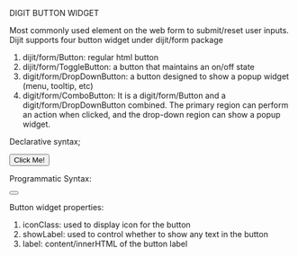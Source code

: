 DIGIT BUTTON WIDGET

Most commonly used element on the web form to submit/reset user inputs.
Dijit supports four button widget under dijit/form package

1. dijit/form/Button: regular html button
2. dijit/form/ToggleButton: a button that maintains an on/off state
3. digit/form/DropDownButton: a button designed to show a popup widget (menu, tooltip, etc)
4. digit/form/ComboButton: It is a digit/form/Button and a digit/form/DropDownButton combined. The primary region can perform an action when clicked, and the drop-down region can show a popup widget.

Declarative syntax;

<button id="btn" data-dojo-type="dijit/form/Button"
 data-dojo-props="onClick: function() { console.log('First button was clicked!'); }">
    Click Me!
</button>

<script>
    // load necesasry modules
    require(["dijit/form/Button", "dojo/parser", "dojo/domReady!"]);
</script>  

Programmatic Syntax:

<button id="btn"></button>

<script>
    // load necesasry modules
    require(["dijit/form/Button", "dojo/domReady!"], function() {
        var button = new Button({ label: "Click Me",
            onClick: function() {console.log("First button was clicked!"); } }, 
    "btn");
        button.startup();
    });
</script>  

Button widget properties: 

1. iconClass: used to display icon for the button 
2. showLabel: used to control whether to show any text in the button 
3. label: content/innerHTML of the button label